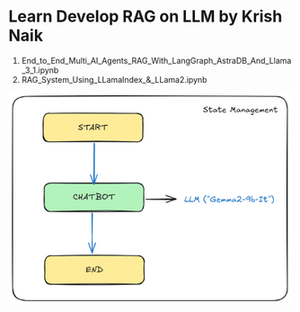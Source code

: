 # Learn Develop RAG on LLM by Krish Naik
1. End_to_End_Multi_AI_Agents_RAG_With_LangGraph_AstraDB_And_Llama_3_1.ipynb
2. RAG_System_Using_LLamaIndex_&_LLama2.ipynb

![alt text](assets/State_Management.png)